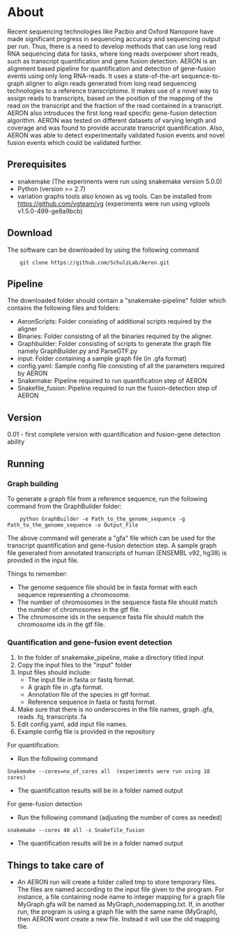 # About
Recent sequencing technologies like Pacbio and Oxford Nanopore have made significant progress in sequencing accuracy and sequencing output per run. Thus, there is a need to develop methods that can use long read RNA sequencing data for tasks, where long reads overpower short reads, such as transcript quantification and gene fusion detection. 
AERON is an alignment based pipeline for quantification and detection of gene-fusion events using only long RNA-reads. It uses a state-of-the-art sequence-to-graph aligner to align reads generated from long read sequencing technologies to a reference transcriptome. 
It makes use of a novel way to assign reads to transcripts, based on the position of the mapping of the read on the transcript and the fraction of the read contained in a transcript. AERON also introduces the first long read specific gene-fusion detection algorithm.
AERON was tested on different datasets of varying length and coverage and was found to provide accurate transcript quantification. Also, AERON was able to detect experimentally validated fusion events and novel fusion events which could be validated further.

## Prerequisites
* snakemake (The experiments were run using snakemake version 5.0.0)  
* Python (version >= 2.7)  
* variation graphs tools also known as vg tools. Can be installed from https://github.com/vgteam/vg (experiments were run using vgtools v1.5.0-499-ge8a9bcb)  

## Download

The software can be downloaded by using the following command
```
	git clone https://github.com/SchulzLab/Aeron.git 
```

## Pipeline
The downloaded folder should contain a "snakemake-pipeline" folder which contains the following files and folders:

* AeronScripts: Folder consisting of additional scripts required by the aligner
* Binaries: Folder consisting of all the binaries required by the aligner.
* Graphbuilder: Folder consisting of scripts to generate the graph file namely GraphBuilder.py and ParseGTF.py
* input: Folder containing a sample graph file (in .gfa format)
* config.yaml: Sample config file consisting of all the parameters required by AERON
* Snakemake: Pipeline required to run quantification step of AERON
* Snakefile_fusion: Pipeline required to run the fusion-detection step of AERON

## Version
0.01 - first complete version with quantification and fusion-gene detection ability

## Running
### Graph building
To generate a graph file from a reference sequence, run the following command from the GraphBuilder folder:
```
	python GraphBuilder -e Path_to_the_genome_sequence -g Path_to_the_genome_sequence -o Output_File  
```
The above command will generate a "gfa" file which can be used for the transcript quantification and gene-fusion detection step. A sample graph file generated from annotated transcripts of human (ENSEMBL v92, hg38) is provided in the input file. 

Things to remember:
- The genome sequence file should be in fasta format with each sequence representing a chromosome.
- The number of chromosomes in the sequence fasta file should match the number of chromosomes in the gtf file.
- The chromosome ids in the sequence fasta file should match the chromosome ids in the gtf file.

### Quantification and gene-fusion event detection
1. In the folder of snakemake_pipeline, make a directory titled input  
2. Copy the input files to the "input" folder
3. Input files should include:
	* The input file in fasta or fastq format. 
	* A graph file in .gfa format. 
	* Annotation file of the species in gtf format. 
	* Reference sequence in fasta or fastq format.
4. Make sure that there is no underscores in the file names, graph .gfa, reads .fq, transcripts .fa  
5. Edit config.yaml, add input file names.
6. Example config file is provided in the repository

For quantification:

- Run the following command

```
Snakemake --cores=no_of_cores all  (experiments were run using 10 cores)  
```
- The quantification results will be in a folder named output  


For gene-fusion detection

- Run the following command (adjusting the number of cores as needed)
```
snakemake --cores 40 all -s Snakefile_fusion
```
- The quantification results will be in a folder named output  

## Things to take care of
- An AERON run will create a folder called tmp to store temporary files. The files are named according to the input file given to the program. For instance, a file containing node name to integer mapping for a graph file MyGraph.gfa will be named as MyGraph_nodemapping.txt. If, in another run, the program is using a graph file with the same name (MyGraph), then AERON wont create a new file. Instead it will use the old mapping file. 


